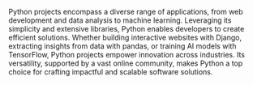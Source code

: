 Python projects encompass a diverse range of applications, from web development and data analysis to machine learning. Leveraging its simplicity and extensive libraries, Python enables developers to create efficient solutions. Whether building interactive websites with Django, extracting insights from data with pandas, or training AI models with TensorFlow, Python projects empower innovation across industries. Its versatility, supported by a vast online community, makes Python a top choice for crafting impactful and scalable software solutions.